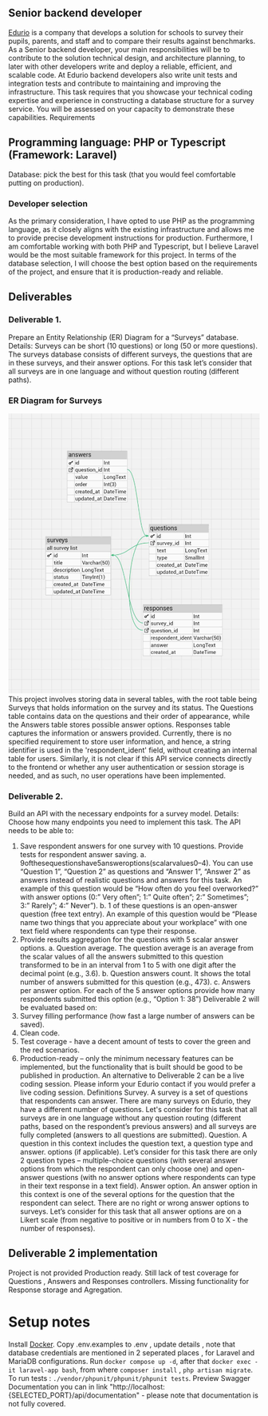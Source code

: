 ## Senior backend developer
[Edurio](https://edurio.lv/) is a company that develops a solution for schools to survey their pupils, parents, and staff and to compare their results against benchmarks. As a Senior backend developer, your main responsibilities will be to contribute to the solution technical design, and architecture planning, to later with other developers write and deploy a reliable, efficient, and scalable code. At Edurio backend developers also write unit tests and integration tests and contribute to maintaining and improving the infrastructure. This task requires that you showcase your technical coding expertise and experience in constructing a database structure for a survey service. You will be assessed on your capacity to demonstrate these capabilities.
Requirements


## Programming language: PHP or Typescript (Framework: Laravel)
Database: pick the best for this task (that you would feel comfortable putting on production).

### Developer selection
As the primary consideration, I have opted to use PHP as the programming language, as it closely aligns with the existing infrastructure and allows me to provide precise development instructions for production. Furthermore, I am comfortable working with both PHP and Typescript, but I believe Laravel would be the most suitable framework for this project. In terms of the database selection, I will choose the best option based on the requirements of the project, and ensure that it is production-ready and reliable.

## Deliverables

### Deliverable 1. 

Prepare an Entity Relationship (ER) Diagram for a “Surveys” database.
Details: Surveys can be short (10 questions) or long (50 or more questions). The surveys database consists of different surveys, the questions that are in these surveys, and their answer options. For this task let’s consider that all surveys are in one language and without question routing (different paths).

### ER Diagram for Surveys
![image](docs/er.jpeg)
This project involves storing data in several tables, with the root table being Surveys that holds information on the survey and its status. The Questions table contains data on the questions and their order of appearance, while the Answers table stores possible answer options. Responses table captures the information or answers provided. Currently, there is no specified requirement to store user information, and hence, a string identifier is used in the 'respondent_ident' field, without creating an internal table for users. Similarly, it is not clear if this API service connects directly to the frontend or whether any user authentication or session storage is needed, and as such, no user operations have been implemented.

### Deliverable 2.
Build an API with the necessary endpoints for a survey model. Details: Choose how many endpoints you need to implement this task. The API needs to be able to:
1) Save respondent answers for one survey with 10 questions. Provide tests for respondent answer saving.
a. 9ofthesequestionshave5answeroptions(scalarvalues0–4).
You can use “Question 1”, “Question 2” as questions and “Answer 1”, “Answer 2” as answers instead of realistic questions and answers for this task. An example of this question would be “How often do you feel overworked?” with answer options (0:” Very often”; 1:” Quite often”; 2:” Sometimes”; 3:” Rarely”;
4:” Never”).
b. 1 of these questions is an open-answer question (free text entry).
An example of this question would be “Please name two things that you appreciate about your workplace” with one text field where respondents can type their response.
2) Provide results aggregation for the questions with 5 scalar answer options.
a. Question average.
The question average is an average from the scalar values of all the answers submitted to this question transformed to be in an interval from 1 to 5 with one digit after the decimal point (e.g., 3.6).
b. Question answers count.
It shows the total number of answers submitted for this question (e.g., 473).
c. Answers per answer option.
For each of the 5 answer options provide how many respondents submitted this option (e.g., “Option 1: 38”)
Deliverable 2 will be evaluated based on:
1) Survey filling performance (how fast a large number of answers can be saved).
2) Clean code.
3) Test coverage - have a decent amount of tests to cover the green and the red
scenarios.
4) Production-ready – only the minimum necessary features can be implemented,
but the functionality that is built should be good to be published in production.
An alternative to Deliverable 2 can be a live coding session. Please inform your Edurio contact if you would prefer a live coding session.
Definitions
Survey. A survey is a set of questions that respondents can answer. There are many surveys on Edurio, they have a different number of questions. Let's consider for this task that all surveys are in one language without any question routing (different paths, based on the respondent’s previous answers) and all surveys are fully completed (answers to all questions are submitted).
Question. A question in this context includes the question text, a question type and answer. options (if applicable). Let’s consider for this task there are only 2 question types – multiple-choice questions (with several answer options from which the respondent can only choose one) and open-answer questions (with no answer options where respondents can type in their text response in a text field).
Answer option. An answer option in this context is one of the several options for the question that the respondent can select. There are no right or wrong answer options to surveys. Let’s consider for this task that all answer options are on a Likert scale (from negative to positive or in numbers from 0 to X - the number of responses).

## Deliverable 2 implementation
Project is not provided Production ready. Still lack of test coverage for Questions , Answers and Responses controllers. Missing functionality for Response storage and Agregation. 

# Setup notes
Install [Docker](https://www.docker.com/). Copy .env.examples to .env , update details , note that database credentials are mentioned in 2 seperated places , for Laravel and MariaDB configurations. Run ```docker compose up -d```, after that ```docker exec -it laravel-app bash```, from where ```composer install``` , ```php artisan migrate```. To run tests : ```./vendor/phpunit/phpunit/phpunit tests```. Preview Swagger Documentation you can in link "http://localhost:{SELECTED_PORT}/api/documentation" - please note that documentation is not fully covered.

